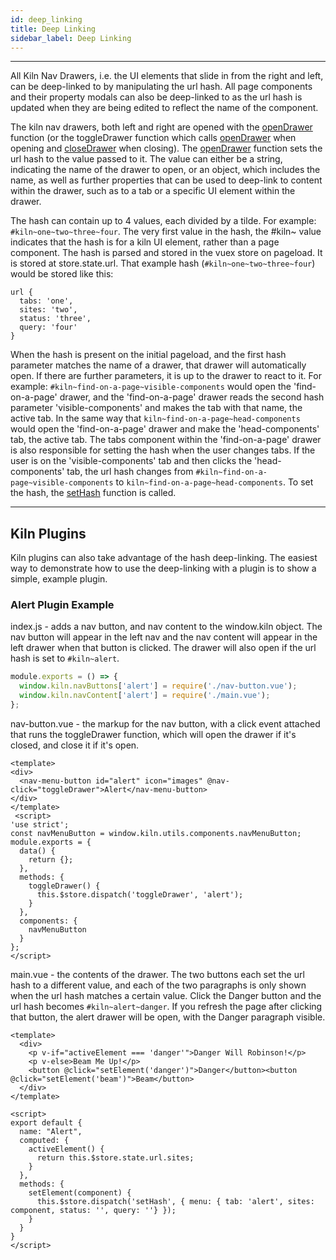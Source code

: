 ```yaml
---
id: deep_linking
title: Deep Linking
sidebar_label: Deep Linking
---
```


---

All Kiln Nav Drawers, i.e. the UI elements that slide in from the right and left, can be deep-linked to by manipulating the url hash. All page components and their property modals can also be deep-linked to as the url hash is updated when they are being edited to reflect the name of the component.

The kiln nav drawers, both left and right are opened with the [openDrawer](vuex_actions.md#module_drawers) function (or the toggleDrawer function which calls [openDrawer](vuex_actions.md#module_drawers) when opening and [closeDrawer](vuex_actions.md#module_drawers) when closing).  The [openDrawer](vuex_actions.md#module_drawers) function sets the url hash to the value passed to it.  The value can either be a string, indicating the name of the drawer to open, or an object, which includes the name, as well as further properties that can be used to deep-link to content within the drawer, such as to a tab or a specific UI element within the drawer.

The hash can contain up to 4 values, each divided by a tilde.  For example: `#kiln~one~two~three~four`. The very first value in the hash, the #kiln~ value indicates that the hash is for a kiln UI element, rather than a page component.  The hash is parsed and stored in the vuex store on pageload. It is stored at store.state.url. That example hash (`#kiln~one~two~three~four`) would be stored like this:
```
url {
  tabs: 'one',
  sites: 'two',
  status: 'three',
  query: 'four'
}
```

When the hash is present on the initial pageload, and the first hash parameter matches the name of a drawer, that drawer will automatically open. If there are further parameters, it is up to the drawer to react to it. For example: `#kiln~find-on-a-page~visible-components` would open the 'find-on-a-page' drawer, and the 'find-on-a-page' drawer reads the second hash parameter 'visible-components' and makes the tab with that name, the active tab. In the same way that `kiln~find-on-a-page~head-components` would open the 'find-on-a-page' drawer and make the 'head-components' tab, the active tab. The tabs component within the 'find-on-a-page' drawer is also responsible for setting the hash when the user changes tabs.  If the user is on the 'visible-components' tab and then clicks the 'head-components' tab, the url hash changes from `#kiln~find-on-a-page~visible-components` to `kiln~find-on-a-page~head-components`.  To set the hash, the [setHash](vuex_actions.md#module_deep-linking) function is called.

---

## Kiln Plugins

Kiln plugins can also take advantage of the hash deep-linking. The easiest way to demonstrate how to use the deep-linking with a plugin is to show a simple, example plugin.

### Alert Plugin Example

index.js - adds a nav button, and nav content to the window.kiln object.  The nav button will appear in the left nav and the nav content will appear in the left drawer when that button is clicked.  The drawer will also open if the url hash is set to `#kiln~alert`.
```js
module.exports = () => {
  window.kiln.navButtons['alert'] = require('./nav-button.vue');
  window.kiln.navContent['alert'] = require('./main.vue');
};
```

nav-button.vue - the markup for the nav button, with a click event attached that runs the toggleDrawer function, which will open the drawer if it's closed, and close it if it's open.

```vue
<template>
<div>
  <nav-menu-button id="alert" icon="images" @nav-click="toggleDrawer">Alert</nav-menu-button>
</div>
</template>
 <script>
'use strict';
const navMenuButton = window.kiln.utils.components.navMenuButton;
module.exports = {
  data() {
    return {};
  },
  methods: {
    toggleDrawer() {
      this.$store.dispatch('toggleDrawer', 'alert');
    }
  },
  components: {
    navMenuButton
  }
};
</script>
```

main.vue - the contents of the drawer.  The two buttons each set the url hash to a different value, and each of the two paragraphs is only shown when the url hash matches a certain value.  Click the Danger button and the url hash becomes `#kiln~alert~danger`.  If you refresh the page after clicking that button, the alert drawer will be open, with the Danger paragraph visible.
```
<template>
  <div>
    <p v-if="activeElement === 'danger'">Danger Will Robinson!</p>
    <p v-else>Beam Me Up!</p>
    <button @click="setElement('danger')">Danger</button><button @click="setElement('beam')">Beam</button>
  </div>
</template>

<script>
export default {
  name: "Alert",
  computed: {
    activeElement() {
      return this.$store.state.url.sites;
    }
  },
  methods: {
    setElement(component) {
      this.$store.dispatch('setHash', { menu: { tab: 'alert', sites: component, status: '', query: ''} });
    }
  }
}
</script>
```
